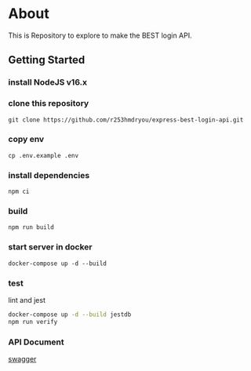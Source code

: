 # About

This is Repository to explore to make the BEST login API.

## Getting Started

### install NodeJS v16.x

### clone this repository

```shell
git clone https://github.com/r253hmdryou/express-best-login-api.git
```

### copy env

```shell
cp .env.example .env
```

### install dependencies

```shell
npm ci
```

### build

```shell
npm run build
```

### start server in docker

```shell
docker-compose up -d --build
```

### test

lint and jest

```bash
docker-compose up -d --build jestdb
npm run verify
```

### API Document

[swagger](./src/oas/v1.yaml)
